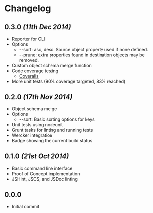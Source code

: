 Changelog
=========

## 0.3.0 _(11th Dec 2014)_
* Reporter for CLI
* Options
  * --sort: asc, desc. Source object property used if none defined.
  * --prune: extra properties found in destination objects may be removed.
* Custom object schema merge function
* Code coverage testing
  * [Coveralls](https://coveralls.io/)
* More unit tests (90% coverage targeted, 83% reached)

## 0.2.0 _(17th Nov 2014)_
* Object schema merge
* Options
  * --sort: Basic sorting options for keys
* Unit tests using nodeunit
* Grunt tasks for linting and running tests
* Wercker integration
* Badge showing the current build status

## 0.1.0 _(21st Oct 2014)_
* Basic command line interface
* Proof of Concept implementation
* JSHint, JSCS, and JSDoc linting

## 0.0.0

* Initial commit
